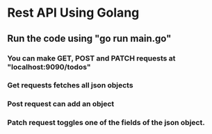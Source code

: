 # Rest API Using Golang
## Run the code using "go run main.go"
### You can make GET, POST and PATCH requests at "localhost:9090/todos"
### Get requests fetches all json objects
### Post request can add an object 
### Patch request toggles one of the fields of the json object.



